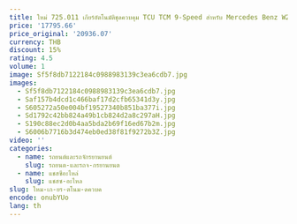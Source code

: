 ```yaml
---
title: ใหม่ 725.011 เกียร์อัตโนมัติชุดควบคุม TCU TCM 9-Speed สําหรับ Mercedes Benz W213 W238 E-Class A 725270901180
price: '17795.66'
price_original: '20936.07'
currency: THB
discount: 15%
rating: 4.5
volume: 1
image: Sf5f8db7122184c0988983139c3ea6cdb7.jpg
images:
  - Sf5f8db7122184c0988983139c3ea6cdb7.jpg
  - Saf157b4dcd1c466baf17d2cfb65341d3y.jpg
  - S605272a50e004bf19527340b851ba377i.jpg
  - Sd1792c42bb824a49b1cb824d2a8c297aH.jpg
  - S190c88ec2d0b4aa5bda2b69f16ed67b2m.jpg
  - S6006b7716b3d474eb0ed38f81f9272b3Z.jpg
video: ''
categories:
  - name: รถยนต์และรถจักรยานยนต์
    slug: รถยนต-และรถจ-กรยานยนต
  - name: แชสซีอะไหล่
    slug: แชสซ-อะไหล
slug: ใหม-เก-ยร-ตโนม-ดควบค
encode: onubYUo
lang: th
---
```

  